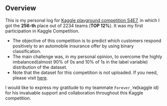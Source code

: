 ## Overview
This is my personal log for [Kaggle playground competition S4E7](https://www.kaggle.com/competitions/playground-series-s4e7), in which I got the **256-th** place out of 2234 teams (__TOP 12%__). It was my first participation in Kaggle Competition.

* The objective of this competition is to predict which customers respond positively to an automobile insurance offer by using binary classification.
* The main challenge was, in my personal opinion, to overcome the highly imbalanced(almost 90% of 0s and 10% of 1s in the label variable) distribution of the dataset.
* Note that the dataset for this competition is not uploaded. If you need, please visit [here](https://www.kaggle.com/competitions/playground-series-s4e7/data).

I would like to express my gratitude to my teammate `Forever_YW`(kaggle id) for his invaluable support and collaboration throughout this Kaggle competition.
